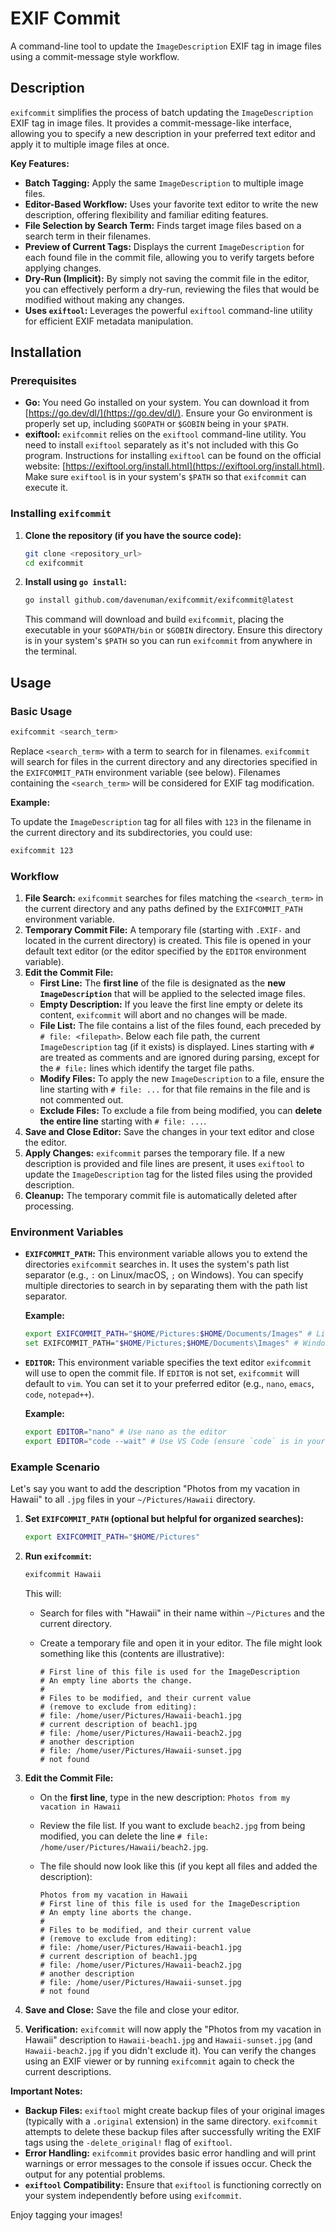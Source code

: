 
# EXIF Commit

A command-line tool to update the `ImageDescription` EXIF tag in image files using a commit-message style workflow.

## Description

`exifcommit` simplifies the process of batch updating the `ImageDescription` EXIF tag in image files. It provides a commit-message-like interface, allowing you to specify a new description in your preferred text editor and apply it to multiple image files at once.

**Key Features:**

*   **Batch Tagging:** Apply the same `ImageDescription` to multiple image files.
*   **Editor-Based Workflow:** Uses your favorite text editor to write the new description, offering flexibility and familiar editing features.
*   **File Selection by Search Term:**  Finds target image files based on a search term in their filenames.
*   **Preview of Current Tags:** Displays the current `ImageDescription` for each found file in the commit file, allowing you to verify targets before applying changes.
*   **Dry-Run (Implicit):**  By simply not saving the commit file in the editor, you can effectively perform a dry-run, reviewing the files that would be modified without making any changes.
*   **Uses `exiftool`:** Leverages the powerful `exiftool` command-line utility for efficient EXIF metadata manipulation.

## Installation

### Prerequisites

*   **Go:**  You need Go installed on your system. You can download it from [https://go.dev/dl/](https://go.dev/dl/). Ensure your Go environment is properly set up, including `$GOPATH` or `$GOBIN` being in your `$PATH`.
*   **exiftool:** `exifcommit` relies on the `exiftool` command-line utility. You need to install `exiftool` separately as it's not included with this Go program.  Instructions for installing `exiftool` can be found on the official website: [https://exiftool.org/install.html](https://exiftool.org/install.html). Make sure `exiftool` is in your system's `$PATH` so that `exifcommit` can execute it.

### Installing `exifcommit`

1.  **Clone the repository (if you have the source code):**
    ```bash
    git clone <repository_url>
    cd exifcommit
    ```

2.  **Install using `go install`:**
    ```bash
    go install github.com/davenuman/exifcommit/exifcommit@latest
    ```
    This command will download and build `exifcommit`, placing the executable in your `$GOPATH/bin` or `$GOBIN` directory. Ensure this directory is in your system's `$PATH` so you can run `exifcommit` from anywhere in the terminal.

## Usage

### Basic Usage

```bash
exifcommit <search_term>
```

Replace `<search_term>` with a term to search for in filenames. `exifcommit` will search for files in the current directory and any directories specified in the `EXIFCOMMIT_PATH` environment variable (see below). Filenames containing the `<search_term>` will be considered for EXIF tag modification.

**Example:**

To update the `ImageDescription` tag for all files with `123` in the filename in the current directory and its subdirectories, you could use:

```bash
exifcommit 123
```

### Workflow

1.  **File Search:** `exifcommit` searches for files matching the `<search_term>` in the current directory and any paths defined by the `EXIFCOMMIT_PATH` environment variable.
2.  **Temporary Commit File:**  A temporary file (starting with `.EXIF-` and located in the current directory) is created. This file is opened in your default text editor (or the editor specified by the `EDITOR` environment variable).
3.  **Edit the Commit File:**
    *   **First Line:** The **first line** of the file is designated as the **new `ImageDescription`** that will be applied to the selected image files.
    *   **Empty Description:** If you leave the first line empty or delete its content, `exifcommit` will abort and no changes will be made.
    *   **File List:** The file contains a list of the files found, each preceded by `# file: <filepath>`. Below each file path, the current `ImageDescription` tag (if it exists) is displayed. Lines starting with `#` are treated as comments and are ignored during parsing, except for the `# file:` lines which identify the target file paths.
    *   **Modify Files:** To apply the new `ImageDescription` to a file, ensure the line starting with `# file: ...` for that file remains in the file and is not commented out.
    *   **Exclude Files:** To exclude a file from being modified, you can **delete the entire line** starting with `# file: ...`.
4.  **Save and Close Editor:** Save the changes in your text editor and close the editor.
5.  **Apply Changes:** `exifcommit` parses the temporary file. If a new description is provided and file lines are present, it uses `exiftool` to update the `ImageDescription` tag for the listed files using the provided description.
6.  **Cleanup:** The temporary commit file is automatically deleted after processing.

### Environment Variables

*   **`EXIFCOMMIT_PATH`:**  This environment variable allows you to extend the directories `exifcommit` searches in. It uses the system's path list separator (e.g., `:` on Linux/macOS, `;` on Windows).  You can specify multiple directories to search in by separating them with the path list separator.

    **Example:**

    ```bash
    export EXIFCOMMIT_PATH="$HOME/Pictures:$HOME/Documents/Images" # Linux/macOS
    set EXIFCOMMIT_PATH="$HOME/Pictures;$HOME/Documents\Images" # Windows
    ```

*   **`EDITOR`:**  This environment variable specifies the text editor `exifcommit` will use to open the commit file. If `EDITOR` is not set, `exifcommit` will default to `vim`. You can set it to your preferred editor (e.g., `nano`, `emacs`, `code`, `notepad++`).

    **Example:**

    ```bash
    export EDITOR="nano" # Use nano as the editor
    export EDITOR="code --wait" # Use VS Code (ensure `code` is in your PATH and `--wait` is used for proper workflow)
    ```

### Example Scenario

Let's say you want to add the description "Photos from my vacation in Hawaii" to all `.jpg` files in your `~/Pictures/Hawaii` directory.

1.  **Set `EXIFCOMMIT_PATH` (optional but helpful for organized searches):**

    ```bash
    export EXIFCOMMIT_PATH="$HOME/Pictures"
    ```

2.  **Run `exifcommit`:**

    ```bash
    exifcommit Hawaii
    ```

    This will:
    *   Search for files with "Hawaii" in their name within `~/Pictures` and the current directory.
    *   Create a temporary file and open it in your editor. The file might look something like this (contents are illustrative):

        ```
        # First line of this file is used for the ImageDescription
        # An empty line aborts the change.
        #
        # Files to be modified, and their current value
        # (remove to exclude from editing):
        # file: /home/user/Pictures/Hawaii-beach1.jpg
        # current description of beach1.jpg
        # file: /home/user/Pictures/Hawaii-beach2.jpg
        # another description
        # file: /home/user/Pictures/Hawaii-sunset.jpg
        # not found
        ```

3.  **Edit the Commit File:**
    *   On the **first line**, type in the new description: `Photos from my vacation in Hawaii`
    *   Review the file list. If you want to exclude `beach2.jpg` from being modified, you can delete the line `# file: /home/user/Pictures/Hawaii/beach2.jpg`.
    *   The file should now look like this (if you kept all files and added the description):

        ```
        Photos from my vacation in Hawaii
        # First line of this file is used for the ImageDescription
        # An empty line aborts the change.
        #
        # Files to be modified, and their current value
        # (remove to exclude from editing):
        # file: /home/user/Pictures/Hawaii-beach1.jpg
        # current description of beach1.jpg
        # file: /home/user/Pictures/Hawaii-beach2.jpg
        # another description
        # file: /home/user/Pictures/Hawaii-sunset.jpg
        # not found
        ```

4.  **Save and Close:** Save the file and close your editor.
5.  **Verification:** `exifcommit` will now apply the "Photos from my vacation in Hawaii" description to `Hawaii-beach1.jpg` and `Hawaii-sunset.jpg` (and `Hawaii-beach2.jpg` if you didn't exclude it). You can verify the changes using an EXIF viewer or by running `exifcommit` again to check the current descriptions.

**Important Notes:**

*   **Backup Files:** `exiftool` might create backup files of your original images (typically with a `.original` extension) in the same directory. `exifcommit` attempts to delete these backup files after successfully writing the EXIF tags using the `-delete_original!` flag of `exiftool`.
*   **Error Handling:** `exifcommit` provides basic error handling and will print warnings or error messages to the console if issues occur. Check the output for any potential problems.
*   **`exiftool` Compatibility:**  Ensure that `exiftool` is functioning correctly on your system independently before using `exifcommit`.

Enjoy tagging your images!
